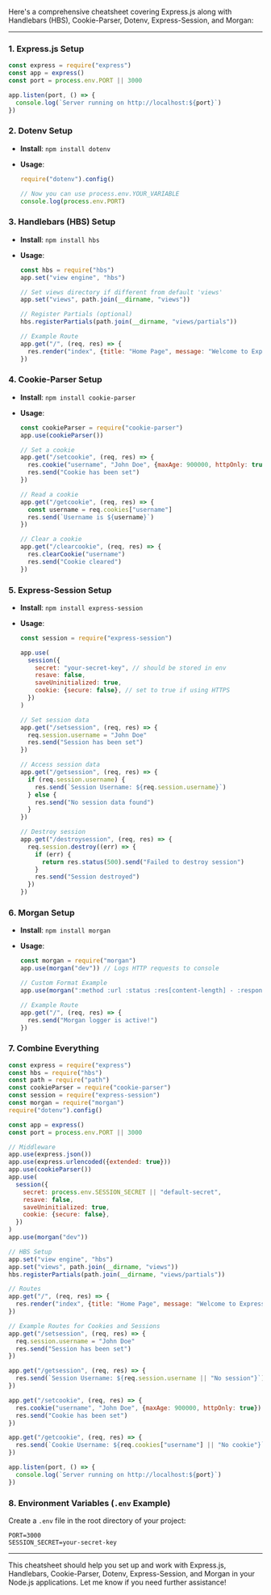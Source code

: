 Here's a comprehensive cheatsheet covering Express.js along with Handlebars (HBS), Cookie-Parser, Dotenv, Express-Session, and Morgan:

---

### **1. Express.js Setup**

```javascript
const express = require("express")
const app = express()
const port = process.env.PORT || 3000

app.listen(port, () => {
  console.log(`Server running on http://localhost:${port}`)
})
```

### **2. Dotenv Setup**

- **Install**: `npm install dotenv`
- **Usage**:

  ```javascript
  require("dotenv").config()

  // Now you can use process.env.YOUR_VARIABLE
  console.log(process.env.PORT)
  ```

### **3. Handlebars (HBS) Setup**

- **Install**: `npm install hbs`
- **Usage**:

  ```javascript
  const hbs = require("hbs")
  app.set("view engine", "hbs")

  // Set views directory if different from default 'views'
  app.set("views", path.join(__dirname, "views"))

  // Register Partials (optional)
  hbs.registerPartials(path.join(__dirname, "views/partials"))

  // Example Route
  app.get("/", (req, res) => {
    res.render("index", {title: "Home Page", message: "Welcome to Express with HBS!"})
  })
  ```

### **4. Cookie-Parser Setup**

- **Install**: `npm install cookie-parser`
- **Usage**:

  ```javascript
  const cookieParser = require("cookie-parser")
  app.use(cookieParser())

  // Set a cookie
  app.get("/setcookie", (req, res) => {
    res.cookie("username", "John Doe", {maxAge: 900000, httpOnly: true})
    res.send("Cookie has been set")
  })

  // Read a cookie
  app.get("/getcookie", (req, res) => {
    const username = req.cookies["username"]
    res.send(`Username is ${username}`)
  })

  // Clear a cookie
  app.get("/clearcookie", (req, res) => {
    res.clearCookie("username")
    res.send("Cookie cleared")
  })
  ```

### **5. Express-Session Setup**

- **Install**: `npm install express-session`
- **Usage**:

  ```javascript
  const session = require("express-session")

  app.use(
    session({
      secret: "your-secret-key", // should be stored in env
      resave: false,
      saveUninitialized: true,
      cookie: {secure: false}, // set to true if using HTTPS
    })
  )

  // Set session data
  app.get("/setsession", (req, res) => {
    req.session.username = "John Doe"
    res.send("Session has been set")
  })

  // Access session data
  app.get("/getsession", (req, res) => {
    if (req.session.username) {
      res.send(`Session Username: ${req.session.username}`)
    } else {
      res.send("No session data found")
    }
  })

  // Destroy session
  app.get("/destroysession", (req, res) => {
    req.session.destroy((err) => {
      if (err) {
        return res.status(500).send("Failed to destroy session")
      }
      res.send("Session destroyed")
    })
  })
  ```

### **6. Morgan Setup**

- **Install**: `npm install morgan`
- **Usage**:

  ```javascript
  const morgan = require("morgan")
  app.use(morgan("dev")) // Logs HTTP requests to console

  // Custom Format Example
  app.use(morgan(":method :url :status :res[content-length] - :response-time ms"))

  // Example Route
  app.get("/", (req, res) => {
    res.send("Morgan logger is active!")
  })
  ```

### **7. Combine Everything**

```javascript
const express = require("express")
const hbs = require("hbs")
const path = require("path")
const cookieParser = require("cookie-parser")
const session = require("express-session")
const morgan = require("morgan")
require("dotenv").config()

const app = express()
const port = process.env.PORT || 3000

// Middleware
app.use(express.json())
app.use(express.urlencoded({extended: true}))
app.use(cookieParser())
app.use(
  session({
    secret: process.env.SESSION_SECRET || "default-secret",
    resave: false,
    saveUninitialized: true,
    cookie: {secure: false},
  })
)
app.use(morgan("dev"))

// HBS Setup
app.set("view engine", "hbs")
app.set("views", path.join(__dirname, "views"))
hbs.registerPartials(path.join(__dirname, "views/partials"))

// Routes
app.get("/", (req, res) => {
  res.render("index", {title: "Home Page", message: "Welcome to Express!"})
})

// Example Routes for Cookies and Sessions
app.get("/setsession", (req, res) => {
  req.session.username = "John Doe"
  res.send("Session has been set")
})

app.get("/getsession", (req, res) => {
  res.send(`Session Username: ${req.session.username || "No session"}`)
})

app.get("/setcookie", (req, res) => {
  res.cookie("username", "John Doe", {maxAge: 900000, httpOnly: true})
  res.send("Cookie has been set")
})

app.get("/getcookie", (req, res) => {
  res.send(`Cookie Username: ${req.cookies["username"] || "No cookie"}`)
})

app.listen(port, () => {
  console.log(`Server running on http://localhost:${port}`)
})
```

### **8. Environment Variables (`.env` Example)**

Create a `.env` file in the root directory of your project:

```
PORT=3000
SESSION_SECRET=your-secret-key
```

---

This cheatsheet should help you set up and work with Express.js, Handlebars, Cookie-Parser, Dotenv, Express-Session, and Morgan in your Node.js applications. Let me know if you need further assistance!

